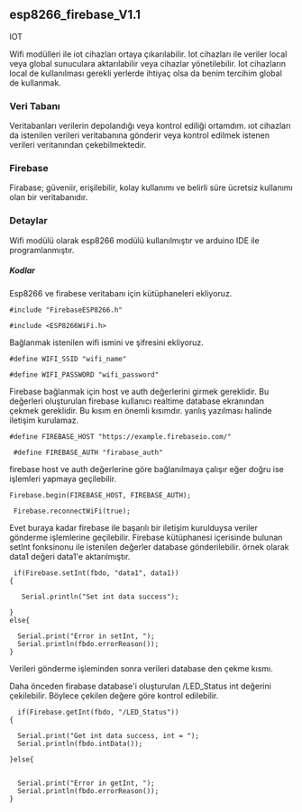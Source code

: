 ## esp8266_firebase_V1.1
IOT

Wifi modülleri ile iot cihazları ortaya çıkarılabilir. 
Iot cihazları ile veriler local veya global sunuculara aktarılabilir veya cihazlar yönetilebilir. 
Iot cihazların local de kullanılması gerekli yerlerde ihtiyaç olsa da benim tercihim  global de kullanmak. 

### Veri Tabanı 
Veritabanları verilerin depolandığı veya kontrol ediliği ortamdım. ıot cihazları da  istenilen verileri veritabanına gönderir veya kontrol edilmek istenen
verileri veritanından çekebilmektedir.

### Firebase
Firabase; güveniir, erişilebilir, kolay kullanımı ve belirli süre ücretsiz kullanımı olan bir veritabanıdır. 

### Detaylar

Wifi modülü olarak esp8266 modülü kullanılmıştır ve arduino IDE ile programlanmıştır. 

##### Kodlar

Esp8266 ve firabese veritabanı için kütüphaneleri ekliyoruz. 

`#include "FirebaseESP8266.h"` 

`#include <ESP8266WiFi.h>
`

Bağlanmak istenilen wifi ismini ve şifresini ekliyoruz. 

`
#define WIFI_SSID "wifi_name" `

`#define WIFI_PASSWORD "wifi_password" 
`

Firebase bağlanmak için host ve auth değerlerini girmek gereklidir. 
Bu değerleri oluşturulan firebase kullanıcı realtime database ekranından çekmek gereklidir. Bu kısım en önemli kısımdır. yanlış yazılması halinde iletişim kurulamaz.

`
#define FIREBASE_HOST "https://example.firebaseio.com/" `

`
#define FIREBASE_AUTH "firabase_auth"`


firebase host ve auth değerlerine göre bağlanılmaya çalışır eğer doğru ise işlemleri yapmaya geçilebilir. 

 `Firebase.begin(FIREBASE_HOST, FIREBASE_AUTH);`
 

 `
  Firebase.reconnectWiFi(true);`
  
  Evet buraya kadar firebase ile başarılı bir iletişim kurulduysa veriler gönderme işlemlerine geçilebilir. 
  Firebase kütüphanesi içerisinde bulunan setInt fonksinonu ile istenilen değerler database gönderilebilir. 
  örnek olarak data1 değeri data1'e aktarılmıştır. 
  ````````
   if(Firebase.setInt(fbdo, "data1", data1))
  {
    
     Serial.println("Set int data success");

  }
  else{
    
    Serial.print("Error in setInt, ");
    Serial.println(fbdo.errorReason());
  }
  ````````
  Verileri gönderme işleminden sonra verileri database den çekme kısmı.
  
  Daha önceden firabase database'i oluşturulan  /LED_Status int değerini çekilebilir. 
  Böylece çekilen değere göre kontrol edilebilir. 
  
  ````````
    if(Firebase.getInt(fbdo, "/LED_Status"))
  {
   
    Serial.print("Get int data success, int = ");
    Serial.println(fbdo.intData());

  }else{
    

    Serial.print("Error in getInt, ");
    Serial.println(fbdo.errorReason());
  }

  ````````
